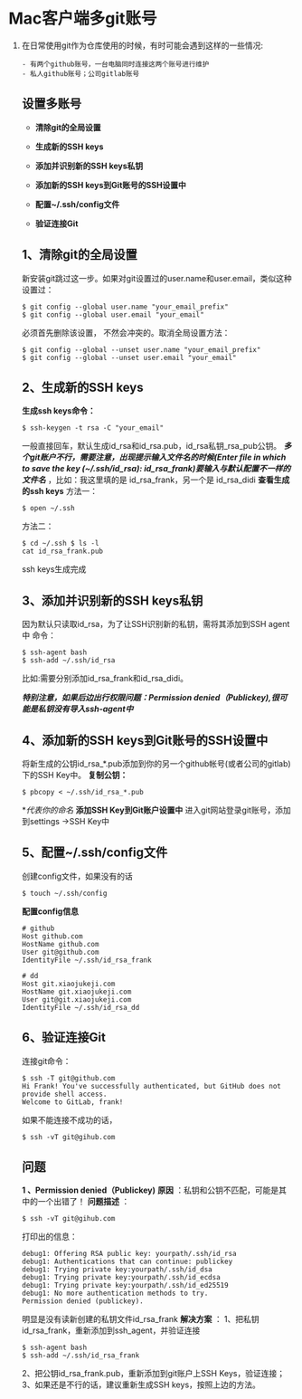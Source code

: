 # Mac客户端多git账号



1. 在日常使用git作为仓库使用的时候，有时可能会遇到这样的一些情况:

   ```
   - 有两个github账号，一台电脑同时连接这两个账号进行维护
   - 私人github账号；公司gitlab账号
   ```

   ## **设置多账号**

   * **清除git的全局设置**

   * **生成新的SSH keys**

   * **添加并识别新的SSH keys私钥**

   * **添加新的SSH keys到Git账号的SSH设置中**

   * **配置~/.ssh/config文件**

   * **验证连接Git**

   ## 1、清除git的全局设置

   新安装git跳过这一步。如果对git设置过的user.name和user.email，类似这种设置过：

   ```
   $ git config --global user.name "your_email_prefix"
   $ git config --global user.email "your_email"
   ```

   必须首先删除该设置， 不然会冲突的。取消全局设置方法：

   ```
   $ git config --global --unset user.name "your_email_prefix"
   $ git config --global --unset user.email "your_email"
   ```

   ## 2、生成新的SSH keys

   **生成ssh keys命令：**

   ```
   $ ssh-keygen -t rsa -C "your_email"
   ```

   一般直接回车，默认生成id_rsa和id_rsa.pub，id_rsa私钥_rsa_pub公钥。 ***多个git账户不行，需要注意，出现提示输入文件名的时候(Enter file in which to save the key (~/.ssh/id_rsa): id_rsa_frank)要输入与默认配置不一样的文件名*** ，比如：我这里填的是 id_rsa_frank，另一个是 id_rsa_didi 
   **查看生成的ssh keys** 
   方法一：

   ```
   $ open ~/.ssh
   ```

   方法二：

   ```
   $ cd ~/.ssh $ ls -l
   cat id_rsa_frank.pub
   ```

   ssh keys生成完成

   ## 3、添加并识别新的SSH keys私钥

   因为默认只读取id_rsa，为了让SSH识别新的私钥，需将其添加到SSH agent中
   命令：

   ```
   $ ssh-agent bash
   $ ssh-add ~/.ssh/id_rsa
   ```

   比如:需要分别添加id_rsa_frank和id_rsa_didi。 

   ***特别注意，如果后边出行权限问题：Permission denied（Publickey),很可能是私钥没有导入ssh-agent中***

   ## 4、添加新的SSH keys到Git账号的SSH设置中

   将新生成的公钥id_rsa_*.pub添加到你的另一个github帐号(或者公司的gitlab)下的SSH Key中。
   **复制公钥：**

   ```
   $ pbcopy < ~/.ssh/id_rsa_*.pub
   ```

   **代表你的命名* 
   **添加SSH Key到Git账户设置中** 进入git网站登录git账号，添加到settings ->SSH Key中 

   ## 5、配置~/.ssh/config文件

   创建config文件，如果没有的话

   ```
   $ touch ~/.ssh/config
   ```

   **配置config信息**

   ```
   # github
   Host github.com
   HostName github.com
   User git@github.com
   IdentityFile ~/.ssh/id_rsa_frank

   # dd
   Host git.xiaojukeji.com
   HostName git.xiaojukeji.com
   User git@git.xiaojukeji.com
   IdentityFile ~/.ssh/id_rsa_dd
   ```

   ## 6、验证连接Git

   连接git命令：

   ```
   $ ssh -T git@github.com
   Hi Frank! You've successfully authenticated, but GitHub does not provide shell access.
   Welcome to GitLab, frank!
   ```

   如果不能连接不成功的话，

   ```
   $ ssh -vT git@gihub.com
   ```

   ## 问题

   **1 、Permission denied（Publickey)** 
   **原因** ：私钥和公钥不匹配，可能是其中的一个出错了！ 
   **问题描述** ：

   ```
   $ ssh -vT git@gihub.com
   ```

   打印出的信息：

   ```
   debug1: Offering RSA public key: yourpath/.ssh/id_rsa
   debug1: Authentications that can continue: publickey
   debug1: Trying private key:yourpath/.ssh/id_dsa
   debug1: Trying private key:yourpath/.ssh/id_ecdsa
   debug1: Trying private key:yourpath/.ssh/id_ed25519
   debug1: No more authentication methods to try.
   Permission denied (publickey).
   ```

   明显是没有读新创建的私钥文件id_rsa_frank
   **解决方案** ： 
   1、把私钥id_rsa_frank，重新添加到ssh_agent，并验证连接

   ```
   $ ssh-agent bash
   $ ssh-add ~/.ssh/id_rsa_frank
   ```

   2、把公钥id_rsa_frank.pub，重新添加到git账户上SSH Keys，验证连接；
   3、如果还是不行的话，建议重新生成SSH keys，按照上边的方法。







